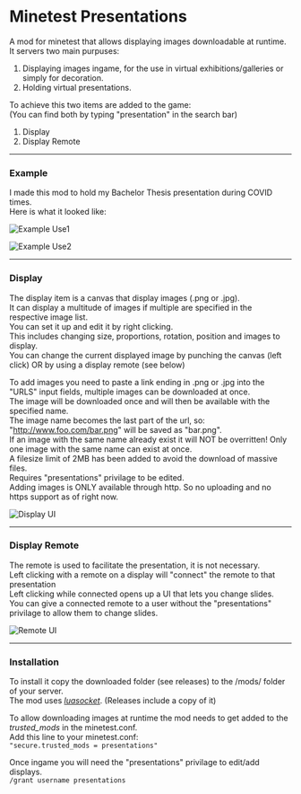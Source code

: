 # Minetest Presentations
A mod for minetest that allows displaying images downloadable at runtime.  
It servers two main purpuses:  
1. Displaying images ingame, for the use in virtual exhibitions/galleries or simply for decoration.  
2. Holding virtual presentations.  

To achieve this two items are added to the game:   
(You can find both by typing "presentation" in the search bar)  
1. Display  
2. Display Remote  
	 
---

### Example 
I made this mod to hold my Bachelor Thesis presentation during COVID times.  
Here is what it looked like:  


![Example Use1](https://user-images.githubusercontent.com/38705070/107877861-3caa2000-6ecf-11eb-997d-abee3c550fed.png)

![Example Use2](https://user-images.githubusercontent.com/38705070/107877865-459af180-6ecf-11eb-9bbd-d4396549e7b5.png)

---

### Display

The display item is a canvas that display images (.png or .jpg).  
It can display a multitude of images if multiple are specified in the respective image list.  
You can set it up and edit it by right clicking.  
This includes changing size, proportions, rotation, position and images to display.  
You can change the current displayed image by punching the canvas (left click) OR by using a display remote (see below)  

To add images you need to paste a link ending in .png or .jpg into the "URLS" input fields, multiple images can be downloaded at once.   
The image will be downloaded once and will then be available with the specified name.  
The image name becomes the last part of the url, so: "http://www.foo.com/bar.png" will be saved as "bar.png".  
If an image with the same name already exist it will NOT be overritten! Only one image with the same name can exist at once.  
A filesize limit of 2MB has been added to avoid the download of massive files.    
Requires "presentations" privilage to be edited.   
Adding images is ONLY available through http. So no uploading and no https support as of right now.  

![Display UI](https://user-images.githubusercontent.com/38705070/107877925-97dc1280-6ecf-11eb-916d-e43f2e7705e0.png)

---

### Display Remote
The remote is used to facilitate the presentation, it is not necessary.   
Left clicking with a remote on a display will "connect" the remote to that presentation  
Left clicking while connected opens up a UI that lets you change slides.  
You can give a connected remote to a user without the "presentations" privilage to allow them to change slides.  

![Remote UI](https://user-images.githubusercontent.com/38705070/107877924-9579b880-6ecf-11eb-9533-aeb11abbd380.png)

---


### Installation

To install it copy the downloaded folder (see releases) to the /mods/ folder of your server.  
The mod uses [*luasocket*](http://w3.impa.br/~diego/software/luasocket/).  (Releases include a copy of it)  

To allow downloading images at runtime the mod needs to get added to the *trusted_mods* in the minetest.conf.  
Add this line to your minetest.conf:  
`"secure.trusted_mods = presentations"`  


Once ingame you will need the "presentations" privilage to edit/add displays.  
`/grant username presentations`    
